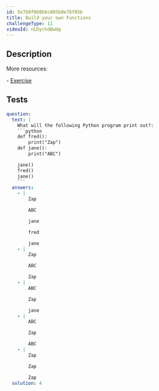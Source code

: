 ```yaml
---
id: 5e7b9f060b6c005b0e76f05b
title: Build your own Functions
challengeType: 11
videoId: nLDychdBwUg
---
```


## Description

<section id='description'>

More resources:

\- [Exercise](https://www.youtube.com/watch?v=ksvGhDsjtpw)

</section>

## Tests

<section id='tests'>

````yml
question:
  text: |
    What will the following Python program print out?:
    ```python
    def fred():
        print("Zap")
    def jane():
        print("ABC")

    jane()
    fred()
    jane()
    ```
  answers:
    - |
        Zap

        ABC

        jane

        fred

        jane
    - |
        Zap

        ABC

        Zap
    - |
        ABC

        Zap

        jane
    - |
        ABC

        Zap

        ABC
    - |
        Zap

        Zap

        Zap
  solution: 4
````

</section>
